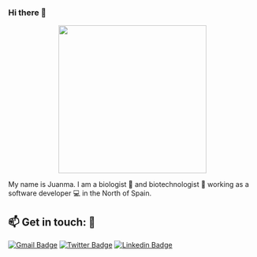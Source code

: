 ### Hi there 👋

<p align="center">
  <img src="https://i.giphy.com/media/POU01YSFVn8zK/giphy.webp" width="300px">
</p>

My name is Juanma. I am a biologist 🌱 and biotechnologist 🔬 working as a software developer 💻 in the North of Spain. 

## :mailbox: Get in touch: 💬
[![Gmail Badge](https://img.shields.io/badge/-juanmgar@gmail.com-c14438?style=flat-square&logo=Gmail&logoColor=white)](mailto:juanmgar@gmail.com)
[![Twitter Badge](https://img.shields.io/badge/-juanmgar-blue?style=flat-square&logo=twitter&logoColor=white)](https://www.twitter.com/juanmgar/)
[![Linkedin Badge](https://img.shields.io/badge/-juanmgar-blue?style=flat-square&logo=Linkedin&logoColor=white)](https://www.linkedin.com/in/juanmgar/)

